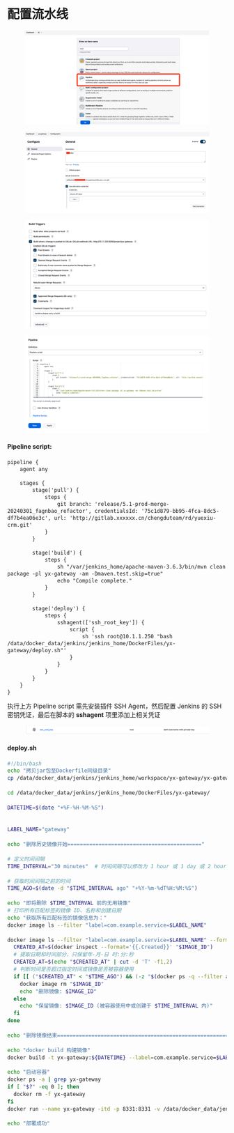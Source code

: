 # 配置流水线

<figure><img src="../../.gitbook/assets/create_pipeline.png" alt=""><figcaption></figcaption></figure>



<figure><img src="../../.gitbook/assets/Configuration-1.png" alt=""><figcaption></figcaption></figure>



<figure><img src="../../.gitbook/assets/Configuration-2.png" alt=""><figcaption></figcaption></figure>



<figure><img src="../../.gitbook/assets/Configuration-3.png" alt=""><figcaption></figcaption></figure>

#### Pipeline script:

```
pipeline {
    agent any

    stages {
        stage('pull') {
            steps {
                git branch: 'release/5.1-prod-merge-20240301_fagnbao_refactor', credentialsId: '75c1d879-bb95-4fca-8dc5-df7b4ea06e3c', url: 'http://gitlab.xxxxxx.cn/chengduteam/rd/yuexiu-crm.git'
            }
        }
        
        stage('build') {
            steps {
                sh "/var/jenkins_home/apache-maven-3.6.3/bin/mvn clean package -pl yx-gateway -am -Dmaven.test.skip=true"
                echo "Compile complete."
            }
        }
        
        stage('deploy') {
            steps {
                sshagent(['ssh_root_key']) {
                    script {
                        sh 'ssh root@10.1.1.250 "bash /data/docker_data/jenkins/jenkins_home/DockerFiles/yx-gateway/deploy.sh"'
                    }
                }
            }
        }
    }
}

```

执行上方 Pipeline script 需先安装插件 SSH Agent，然后配置 Jenkins 的 SSH 密钥凭证，最后在脚本的 **sshagent** 项里添加上相关凭证

<figure><img src="../../.gitbook/assets/ssh_key.png" alt=""><figcaption></figcaption></figure>

#### deploy.sh

```sh
#!/bin/bash
echo "拷贝jar包至Dockerfile同级目录"
cp /data/docker_data/jenkins/jenkins_home/workspace/yx-gateway/yx-gateway/target/yx-gateway-0.0.1-SNAPSHOT.jar /data/docker_data/jenkins/jenkins_home/DockerFiles/yx-gateway/

cd /data/docker_data/jenkins/jenkins_home/DockerFiles/yx-gateway/

DATETIME=$(date "+%F-%H-%M-%S")


LABEL_NAME="gateway"

echo "删除历史镜像开始==========================================="

# 定义时间间隔
TIME_INTERVAL="30 minutes"  # 时间间隔可以修改为 1 hour 或 1 day 或 2 hours 或 2 days

# 获取时间间隔之前的时间
TIME_AGO=$(date -d "$TIME_INTERVAL ago" "+%Y-%m-%dT%H:%M:%S")

echo "即将删除 $TIME_INTERVAL 前的无用镜像"
# 打印所有匹配标签的镜像 ID、名称和创建日期
echo "获取所有匹配标签的镜像信息为："
docker image ls --filter "label=com.example.service=$LABEL_NAME"

docker image ls --filter "label=com.example.service=$LABEL_NAME" --format '{{.ID}}' | while read IMAGE_ID; do
  CREATED_AT=$(docker inspect --format='{{.Created}}' "$IMAGE_ID")
  # 提取日期和时间部分，只保留年-月-日 时:分:秒
  CREATED_AT=$(echo "$CREATED_AT" | cut -d 'T' -f1,2)
  # 判断时间是否超过指定时间或镜像是否被容器使用
  if [[ ("$CREATED_AT" < "$TIME_AGO") && (-z "$(docker ps -q --filter ancestor="$IMAGE_ID")") ]]; then
    docker image rm "$IMAGE_ID"
    echo "删除镜像: $IMAGE_ID"
  else
    echo "保留镜像: $IMAGE_ID (被容器使用中或创建于 $TIME_INTERVAL 内)"
  fi
done

echo "删除镜像结束======================================================="

echo "docker build 构建镜像"
docker build -t yx-gateway:${DATETIME} --label=com.example.service=$LABEL_NAME .

echo "启动容器"
docker ps -a | grep yx-gateway
if [ "$?" -eq 0 ]; then
  docker rm -f yx-gateway
fi
docker run --name yx-gateway -itd -p 8331:8331 -v /data/docker_data/jenkins/jenkins_home/DockerFiles/yx-gateway/logs:/logs yx-gateway:${DATETIME}

echo "部署成功"
```
